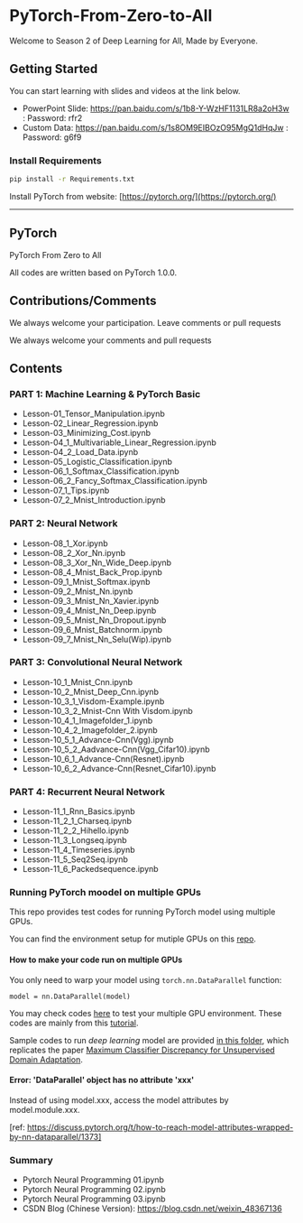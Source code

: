 # PyTorch-From-Zero-to-All

Welcome to Season 2 of Deep Learning for All, Made by Everyone.

## Getting Started

You can start learning with slides and videos at the link below.

* PowerPoint Slide: https://pan.baidu.com/s/1b8-Y-WzHF1131LR8a2oH3w : Password: rfr2
* Custom Data: https://pan.baidu.com/s/1s8OM9EIBOzO95MgQ1dHqJw : Password: g6f9

### Install Requirements

```bash
pip install -r Requirements.txt
```

Install PyTorch from website: [https://pytorch.org/](https://pytorch.org/)


---

## PyTorch

PyTorch From Zero to All

All codes are written based on PyTorch 1.0.0.

## Contributions/Comments

We always welcome your participation. Leave comments or pull requests

We always welcome your comments and pull requests

## Contents

### PART 1: Machine Learning & PyTorch Basic

* Lesson-01_Tensor_Manipulation.ipynb
* Lesson-02_Linear_Regression.ipynb
* Lesson-03_Minimizing_Cost.ipynb
* Lesson-04_1_Multivariable_Linear_Regression.ipynb
* Lesson-04_2_Load_Data.ipynb
* Lesson-05_Logistic_Classification.ipynb
* Lesson-06_1_Softmax_Classification.ipynb
* Lesson-06_2_Fancy_Softmax_Classification.ipynb
* Lesson-07_1_Tips.ipynb
* Lesson-07_2_Mnist_Introduction.ipynb

### PART 2: Neural Network

* Lesson-08_1_Xor.ipynb
* Lesson-08_2_Xor_Nn.ipynb
* Lesson-08_3_Xor_Nn_Wide_Deep.ipynb
* Lesson-08_4_Mnist_Back_Prop.ipynb
* Lesson-09_1_Mnist_Softmax.ipynb
* Lesson-09_2_Mnist_Nn.ipynb
* Lesson-09_3_Mnist_Nn_Xavier.ipynb
* Lesson-09_4_Mnist_Nn_Deep.ipynb
* Lesson-09_5_Mnist_Nn_Dropout.ipynb
* Lesson-09_6_Mnist_Batchnorm.ipynb
* Lesson-09_7_Mnist_Nn_Selu(Wip).ipynb

### PART 3: Convolutional Neural Network

* Lesson-10_1_Mnist_Cnn.ipynb
* Lesson-10_2_Mnist_Deep_Cnn.ipynb
* Lesson-10_3_1_Visdom-Example.ipynb
* Lesson-10_3_2_Mnist-Cnn With Visdom.ipynb
* Lesson-10_4_1_Imagefolder_1.ipynb
* Lesson-10_4_2_Imagefolder_2.ipynb
* Lesson-10_5_1_Advance-Cnn(Vgg).ipynb
* Lesson-10_5_2_Aadvance-Cnn(Vgg_Cifar10).ipynb
* Lesson-10_6_1_Advance-Cnn(Resnet).ipynb
* Lesson-10_6_2_Advance-Cnn(Resnet_Cifar10).ipynb

### PART 4: Recurrent Neural Network

* Lesson-11_1_Rnn_Basics.ipynb
* Lesson-11_2_1_Charseq.ipynb
* Lesson-11_2_2_Hihello.ipynb
* Lesson-11_3_Longseq.ipynb
* Lesson-11_4_Timeseries.ipynb
* Lesson-11_5_Seq2Seq.ipynb
* Lesson-11_6_Packedsequence.ipynb

### Running PyTorch moodel on multiple GPUs
This repo provides test codes for running PyTorch model using multiple GPUs. 

You can find the environment setup for mutiple GPUs on this [repo](https://github.com/JiahongChen/Set-up-deep-learning-frameworks-with-GPU-on-Google-Cloud-Platform).

#### How to make your code run on multiple GPUs
You only need to warp your model using ```torch.nn.DataParallel``` function:
```
model = nn.DataParallel(model)
```
You may check codes [here](https://github.com/JiahongChen/multiGPU/blob/master/testMultiGPU.py) to test your multiple GPU environment. These codes are mainly from this [tutorial](https://pytorch.org/tutorials/beginner/blitz/data_parallel_tutorial.html).


Sample codes to run *deep learning* model are provided [in this folder](https://github.com/JiahongChen/multiGPU/tree/master/MCD_multi_GPU), which replicates the paper [Maximum Classifier Discrepancy for Unsupervised Domain Adaptation](https://openaccess.thecvf.com/content_cvpr_2018/papers/Saito_Maximum_Classifier_Discrepancy_CVPR_2018_paper.pdf).

#### Error: 'DataParallel' object has no attribute 'xxx'
Instead of using model.xxx, access the model attributes by model.module.xxx.

[ref: https://discuss.pytorch.org/t/how-to-reach-model-attributes-wrapped-by-nn-dataparallel/1373]


### Summary

* Pytorch Neural Programming 01.ipynb
* Pytorch Neural Programming 02.ipynb
* Pytorch Neural Programming 03.ipynb
* CSDN Blog (Chinese Version): https://blog.csdn.net/weixin_48367136
